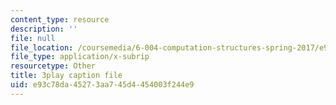 ```yaml
---
content_type: resource
description: ''
file: null
file_location: /coursemedia/6-004-computation-structures-spring-2017/e93c78da45273aa745d4454003f244e9_LW-8wbtPQIE.srt
file_type: application/x-subrip
resourcetype: Other
title: 3play caption file
uid: e93c78da-4527-3aa7-45d4-454003f244e9
---
```

